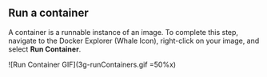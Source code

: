 ## Run a container
A container is a runnable instance of an image. To complete this step, navigate to the Docker Explorer (Whale Icon), right-click on your image, and select **Run Container**.

![Run Container GIF](3g-runContainers.gif =50%x)
